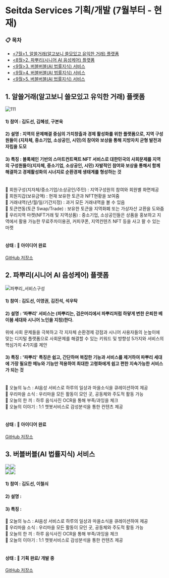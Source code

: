 # Seitda Services 기획/개발 (7월부터 - 현재)

### 📋 목차
<ul>
      <li><a href="#1"><7월>1. 알쓸거래(알고보니 쓸모있고 유익한 거래) 플랫폼</a></li>
      <li><a href="#2"><8월>2. 파뿌리(시니어 AI 음성케어) 플랫폼</a></li> 
      <li><a href="#3"><9월>3. 버블버블(AI 법률지식) 서비스</a></li> 
      <li><a href="#3"><9월>4. 버블버블(AI 법률지식) 서비스</a></li> 
      <li><a href="#3"><9월>5. 버블버블(AI 법률지식) 서비스</a></li> 
</ul>


## <div id="1">1. 알쓸거래(알고보니 쓸모있고 유익한 거래) 플랫폼</div>
![111](https://github.com/user-attachments/assets/bf9e4d6a-8bb0-47c9-8f89-89b75b3d3695)

#### 1) 참여 : 김도선, 김혜성, 구본욱
#### 2) 설명 : 지역의 문제해결 중심의 가치창출과 경제 활성화를 위한 플랫폼으로, 지역 구성원들이 (지차체, 중소기업, 소상공인, 시민)의 참여와 보상을 통해 지방자치 균형 발전과 자립을 도모<br>
#### 3) 특징 : 블록체인 기반의 스마트컨트랙트 NFT 서비스로 대한민국의 사회문제를 지역의 구성원들이(지자체, 중소기업, 소상공인, 시민) 자발적인 참여와 보상을 통해서 함께 해결하고 경제활성화의 시너지로 순환경제 생태계를 형성하는 것<br><br>

💸 회원구성(지자체/중소기업/소상공인/주민) : 지역구성원의 참여와 회원별 화면제공<br>
💸 회원지갑(보유금액) : 현재 보유한 토큰과 NFT현황을 보여줌<br>
💸 거래내역(년/월/일/기간지정) : 과거 모든 거래내역을 볼 수 있음<br>
💸 토큰연동(토큰 Swap/Trade) : 보유한 토큰을 지역화폐 또는 가상자산 교환을 도와줌<br>
💸 우리지역 마켓(NFT거래 및 지역상품) : 중소기업, 소상공인들은 상품을 홍보하고 지역에서 활용 가능한 무료주차이용권, 커피쿠폰, 지역컨텐츠 NFT 등을 사고 팔 수 있는 마켓<br><br>
      
#### 상태 : 🚀 아이디어 완료<br>  
[GitHub 저장소](https://github.com/Seitda-community/)


## <div id="2">2. 파뿌리(시니어 AI 음성케어) 플랫폼</div>
![파뿌리_서비스구성](https://github.com/user-attachments/assets/4e3a9f0c-9df6-4dde-97e8-1734595e75e6)

#### 1) 참여 : 김도선, 이영권, 김진석, 석우탁
#### 2) 설명 : ‘파뿌리’ 서비스는 (파뿌리는, 검은머리에서 파뿌리처럼 하얗게 변한 은퇴한 베이붐 세대와 시니어 노인을 지칭)한다. <br>
위에 사회 문제들을 극복하고 각 지자체 순환경제 강점과 시니어 사용자들의 눈높이에 맞는 디지털 플랫폼으로 사회문제를 해결할 수 있는 키워드 및 방향성 5가지와 서비스의 핵심가치 4가지를 제안
#### 3) 특징 : '파뿌리' 특징은 쉽고, 간단하며 복잡한 기능과 서비스를 제거하여 파뿌리 세대에 가장 필요한 메뉴와 기능만 적용하여 최대한 고령화에게 쉽고 편한 지속가능한 서비스가 되는 것<br><br>

🌱 오늘의 뉴스 : AI음성 서비스로 하루의 일상과 마을소식을 큐레이션하여 제공<br>
🌱 우리마을 소식 : 우리마을 모든 활동이 모인 곳, 공동체와 주도적 활동 가능<br>
🌱 오늘의 한 끼 : 하루 음식사진 OCR을 통해 부족/과잉을 체크<br>
🌱 오늘의 이야기 : 1:1 챗봇서비스로 감성분석을 통한 컨텐츠 제공<br><br>  

#### 상태 : 🚀 아이디어 완료<br>  
[GitHub 저장소](https://github.com/Seitda-community/)

      

## <div id="3">3. 버블버블(AI 법률지식) 서비스</div>

<div style="display:flex;">
      <img src="https://github.com/user-attachments/assets/0fc89179-c666-437b-8b1d-5b535c168511">
      <img src="https://github.com/user-attachments/assets/0e65cd17-687a-4b46-b706-641910135533">
</div>
<div style="display:flex;">
      <img src="https://github.com/user-attachments/assets/8e9c8a38-9fde-4b4e-81a0-93aae22abfe4">
      <img src="https://github.com/user-attachments/assets/73245baf-1ec5-4b8c-b579-8d1d63b19cf3">
</div>

#### 1) 참여 : 김도선, 이철싀
#### 2) 설명 : 
#### 3) 특징 : 

🫧 오늘의 뉴스 : AI음성 서비스로 하루의 일상과 마을소식을 큐레이션하여 제공<br>
🫧 우리마을 소식 : 우리마을 모든 활동이 모인 곳, 공동체와 주도적 활동 가능<br>
🫧 오늘의 한 끼 : 하루 음식사진 OCR을 통해 부족/과잉을 체크<br>
🫧 오늘의 이야기 : 1:1 챗봇서비스로 감성분석을 통한 컨텐츠 제공<br><br>  
      
#### 상태 : 🚀 기획 완료/ 개발 중<br>  
[GitHub 저장소](https://github.com/Seitda-community/)

